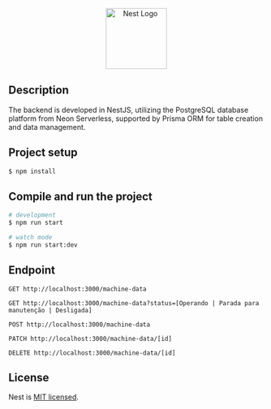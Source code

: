 <p align="center">
  <a href="http://nestjs.com/" target="blank"><img src="https://nestjs.com/img/logo-small.svg" width="120" alt="Nest Logo" /></a>
</p>

## Description
The backend is developed in NestJS, utilizing the PostgreSQL database platform from Neon Serverless, supported by Prisma ORM for table creation and data management.

## Project setup

```bash
$ npm install
```

## Compile and run the project

```bash
# development
$ npm run start

# watch mode
$ npm run start:dev

```

## Endpoint
```
GET http://localhost:3000/machine-data

GET http://localhost:3000/machine-data?status=[Operando | Parada para manutenção | Desligada]

POST http://localhost:3000/machine-data

PATCH http://localhost:3000/machine-data/[id]

DELETE http://localhost:3000/machine-data/[id]
```

## License

Nest is [MIT licensed](https://github.com/nestjs/nest/blob/master/LICENSE).
